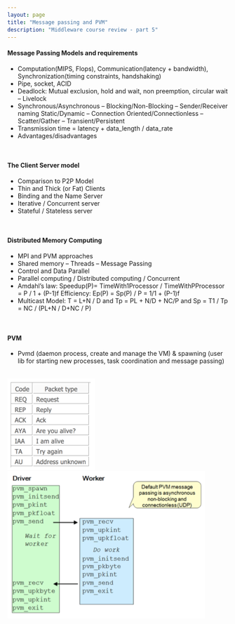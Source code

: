 ```yaml
---
layout: page
title: "Message passing and PVM"
description: "Middleware course review - part 5"
---
```



#### Message Passing Models and requirements

* Computation(MIPS, Flops), Communication(latency + bandwidth), Synchronization(timing constraints, handshaking)
* Pipe, socket, ACID
* Deadlock: Mutual exclusion, hold and wait, non preemption, circular wait – Livelock
* Synchronous/Asynchronous – Blocking/Non-Blocking – Sender/Receiver naming Static/Dynamic – Connection Oriented/Connectionless – Scatter/Gather – Transient/Persistent
* Transmission time = latency + data_length / data_rate
* Advantages/disadvantages

<br/>

#### The Client Server model
* Comparison to P2P Model
* Thin and Thick (or Fat) Clients
* Binding and the Name Server
* Iterative / Concurrent server
* Stateful / Stateless server

<br/>

#### Distributed Memory Computing
* MPI and PVM approaches
* Shared memory – Threads – Message Passing
* Control and Data Parallel
* Parallel computing / Distributed computing / Concurrent
* Amdahl’s law: Speedup(P)= TimeWith1Processor / TimeWithPProcessor = P / 1 + (P-1)f
Efficiency: Ep(P) = Sp(P) / P = 1/1 + (P-1)f
* Multicast Model: T = L+N / D and Tp = PL + N/D + NC/P and Sp = T1 / Tp = NC / (PL+N / D+NC / P)

<br/>

#### PVM
* Pvmd (daemon process, create and manage the VM) & spawning (user lib for starting new processes, task coordination and message passing)

<br/>

<img src="/public/img/page/courses/pvm1.png" class="image-centered" width="200px"/>
<img src="/public/img/page/courses/pvm2.png" class="image-centered" width="450px"/>
